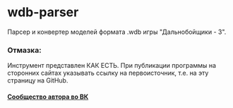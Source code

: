 # wdb-parser
Парсер и конвертер моделей формата .wdb игры "Дальнобойщики - 3".

### Отмазка:
Инструмент представлен КАК ЕСТЬ. При публикации программы на сторонних сайтах указывать ссылку на первоисточник, т.е. на эту страницу на GitHub.
#### [Сообщество автора во ВК](https://vk.com/rnr_mods)
